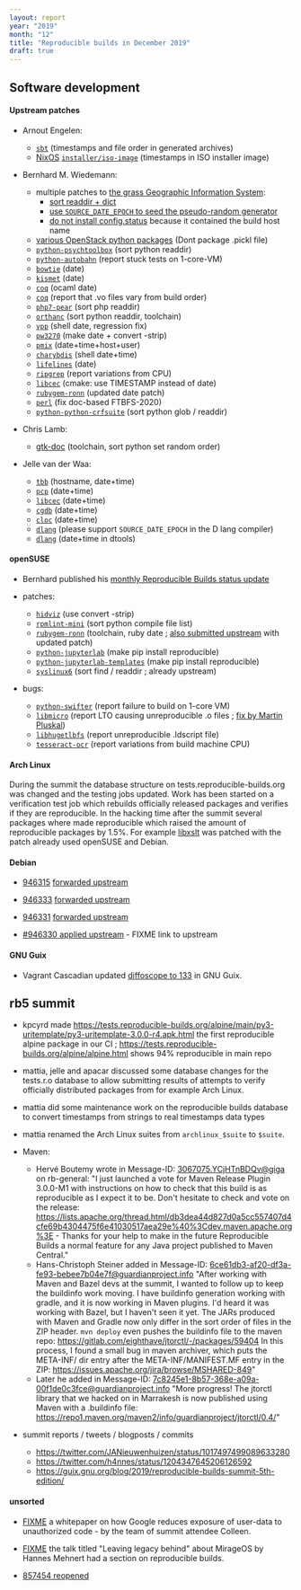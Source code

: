 ```yaml
---
layout: report
year: "2019"
month: "12"
title: "Reproducible builds in December 2019"
draft: true
---
```


## Software development

#### Upstream patches

* Arnout Engelen:
    * [`sbt`](https://github.com/sbt/sbt/pull/5344) (timestamps and file order in generated archives)
    * [NixOS](https://github.com/NixOS/nixpkgs/pulls?q=is%3Apr+label%3A%226.topic%3A+reproducible+builds%22+is%3Aclosed) [`installer/iso-image`](https://github.com/NixOS/nixpkgs/pull/75484) (timestamps in ISO installer image)

* Bernhard M. Wiedemann:
    * multiple patches to [the grass Geographic Information System](https://github.com/OSGeo/grass):
        * [sort readdir + dict](https://github.com/OSGeo/grass/pull/247)
        * [use `SOURCE_DATE_EPOCH` to seed the pseudo-random generator](https://github.com/OSGeo/grass/pull/251)
        * [do not install config.status](https://github.com/OSGeo/grass/pull/263) because it contained the build host name
    * [various OpenStack python packages](https://review.opendev.org/700810) (Dont package .pickl file)
    * [`python-psychtoolbox`](https://github.com/Psychtoolbox-3/Psychtoolbox-3/pull/614) (sort python readdir)
    * [`python-autobahn`](https://github.com/crossbario/autobahn-python/issues/1275) (report stuck tests on 1-core-VM)
    * [`bowtie`](https://github.com/BenLangmead/bowtie/pull/99) (date)
    * [`kismet`]( https://github.com/kismetwireless/kismet/pull/195) (date)
    * [`coq`](https://github.com/coq/coq/pull/11227) (ocaml date)
    * [`coq`](https://github.com/coq/coq/issues/11229) (report that .vo files vary from build order)
    * [`php7-pear`](https://github.com/pear/pear-core/pull/105) (sort php readdir)
    * [`orthanc`](https://bitbucket.org/sjodogne/orthanc/pull-requests/12/sort-file-lists/diff) (sort python readdir, toolchain)
    * [`vpp`](https://gerrit.fd.io/r/c/vpp/+/23819) (shell date, regression fix)
    * [`pw3270`](https://github.com/PerryWerneck/pw3270/pull/2) (make date + convert -strip)
    * [`pmix`](https://github.com/openpmix/openpmix/pull/1560) (date+time+host+user)
    * [`charybdis`](https://github.com/charybdis-ircd/charybdis/pull/297) (shell date+time)
    * [`lifelines`](https://github.com/lifelines/lifelines/pull/389) (date)
    * [`ripgrep`](https://github.com/BurntSushi/ripgrep/issues/1441) (report variations from CPU)
    * [`libcec`](https://github.com/Pulse-Eight/libcec/pull/487) (cmake: use TIMESTAMP instead of date)
    * [`rubygem-ronn`](https://github.com/kamontat/ronn/pull/3) (updated date patch)
    * [`perl`](https://github.com/Perl/perl5/pull/17390) (fix doc-based FTBFS-2020)
    * [`python-python-crfsuite`](https://github.com/scrapinghub/python-crfsuite/pull/115) (sort python glob / readdir)

* Chris Lamb:
    * [gtk-doc](https://gitlab.gnome.org/GNOME/gtk-doc/merge_requests/37) (toolchain, sort python set random order)

* Jelle van der Waa:
    * [`tbb`](https://github.com/intel/tbb/issues/202) (hostname, date+time)
    * [`pcp`](https://github.com/performancecopilot/pcp/pull/805) (date+time)
    * [`libcec`](https://github.com/Pulse-Eight/libcec/issues/485) (date+time)
    * [`cgdb`](https://github.com/cgdb/cgdb/pull/215) (date+time)
    * [`cloc`](https://github.com/AlDanial/cloc/pull/438) (date+time)
    * [`dlang`](https://issues.dlang.org/show_bug.cgi?id=20444) (please support `SOURCE_DATE_EPOCH` in the D lang compiler)
    * [`dlang`](https://issues.dlang.org/show_bug.cgi?id=20445) (date+time in dtools)

#### openSUSE

* Bernhard published his [monthly Reproducible Builds status update](https://lists.opensuse.org/opensuse-factory/2019-12/msg00174.html)

* patches:
    * [`hidviz`](https://build.opensuse.org/request/show/754485) (use convert -strip)
    * [`rpmlint-mini`](https://build.opensuse.org/request/show/754705) (sort python compile file list)
    * [`rubygem-ronn`](https://build.opensuse.org/request/show/757287) (toolchain, ruby date ; [also submitted upstream](https://github.com/kamontat/ronn/pull/3) with updated patch)
    * [`python-jupyterlab`](https://build.opensuse.org/request/show/755664) (make pip install reproducible)
    * [`python-jupyterlab-templates`](https://build.opensuse.org/request/show/757375) (make pip install reproducible)
    * [`syslinux6`](https://build.opensuse.org/request/show/759820) (sort find / readdir ; already upstream)

* bugs:
    * [`python-swifter`](https://bugzilla.opensuse.org/show_bug.cgi?id=1158578) (report failure to build on 1-core VM)
    * [`libmicro`](https://bugzilla.opensuse.org/show_bug.cgi?id=1159556) (report LTO causing unreproducible .o files ; [fix by Martin Pluskal](https://build.opensuse.org/request/show/758238))
    * [`libhugetlbfs`](https://bugzilla.opensuse.org/show_bug.cgi?id=1159558) (report unreproducible .ldscript file)
    * [`tesseract-ocr`](https://bugzilla.opensuse.org/show_bug.cgi?id=1159231) (report variations from build machine CPU)

#### Arch Linux

During the summit the database structure on tests.reproducible-builds.org was
changed and the testing jobs updated. Work has been started on a verification
test job which rebuilds officially released packages and verifies if they are
reproducible. In the hacking time after the summit several packages where made
reproducible which raised the amount of reproducible packages by 1.5%. For example [libxslt](https://www.archlinux.org/packages/extra/x86_64/libxslt/) was patched with the patch already used openSUSE and Debian.

#### Debian

* [946315](https://bugs.debian.org/946315) [forwarded upstream](https://github.com/EddyRivasLab/infernal/pull/19)

* [946333](https://bugs.debian.org/946333) [forwarded upstream](https://github.com/chartjs/Chart.js/pull/6817)

* [946331](https://bugs.debian.org/946331) [forwarded upstream](https://gitlab.gnome.org/GNOME/gtk-doc/merge_requests/37)

* [#946330 applied upstream](https://bugs.debian.org/946330) - FIXME link to upstream

#### GNU Guix

* Vagrant Cascadian updated [diffoscope to 133](https://git.savannah.gnu.org/cgit/guix.git/commit/?id=6a65185ee46babca0630db1d64eaa8c1447d1cd6) in GNU Guix.

## rb5 summit

* kpcyrd made https://tests.reproducible-builds.org/alpine/main/py3-uritemplate/py3-uritemplate-3.0.0-r4.apk.html the first reproducible alpine package in our CI ;   https://tests.reproducible-builds.org/alpine/alpine.html shows 94% reproducible in main repo
* mattia, jelle and apacar discussed some database changes for the tests.r.o database to allow submitting results of attempts to verify officially distributed packages from for example Arch Linux.
* mattia did some maintenance work on the reproducible builds database to convert timestamps from strings to real timestamps data types
* mattia renamed the Arch Linux suites from `archlinux_$suite` to `$suite`.

* Maven:
  * Hervé Boutemy wrote in Message-ID: <3067075.YCjHTnBDQv@giga> on rb-general:
  "I just launched a vote for Maven Release Plugin 3.0.0-M1 with instructions on how to check that this build is as reproducible as I expect it to be. Don't hesitate to check and vote on the release: https://lists.apache.org/thread.html/db3dea44d827d0a5cc557407d4cfe69b4304475f6e41030517aea29e%40%3Cdev.maven.apache.org%3E - Thanks for your help to make in the future Reproducible Builds a normal feature for any Java project published to Maven Central."
  * Hans-Christoph Steiner added in Message-ID: <6ce61db3-af20-df3a-fe93-bebee7b04e7f@guardianproject.info>
  "After working with Maven and Bazel devs at the summit,  I wanted to follow up to keep the buildinfo work moving.  I have buildinfo generation working with gradle, and it is now working in Maven plugins. I'd heard it was working with Bazel, but I haven't seen it yet.
  The JARs produced with Maven and Gradle now only differ in the sort order of files in the ZIP header.  `mvn deploy` even pushes the buildinfo file to the maven repo: https://gitlab.com/eighthave/jtorctl/-/packages/59404
  In this process, I found a small bug in maven archiver, which puts the META-INF/ dir entry after the META-INF/MANIFEST.MF entry in the ZIP: https://issues.apache.org/jira/browse/MSHARED-849"
  * Later he added in Message-ID: <7c8245e1-8b57-368e-a09a-00f1de0c3fce@guardianproject.info>
  "More progress!  The jtorctl library that we hacked on in Marrakesh is now published using Maven with a .buildinfo file: https://repo1.maven.org/maven2/info/guardianproject/jtorctl/0.4/"

* summit reports / tweets / blogposts / commits
    * https://twitter.com/JANieuwenhuizen/status/1017497499089633280
    * https://twitter.com/h4nnes/status/1204347645206126592
    * https://guix.gnu.org/blog/2019/reproducible-builds-summit-5th-edition/



#### unsorted






* [FIXME](https://cloud.google.com/security/binary-authorization-for-borg/) a whitepaper on how Google reduces exposure of user-data to unauthorized code - by the team of summit attendee Colleen.

* [FIXME](https://media.ccc.de/v/36c3-11172-leaving_legacy_behind#t=2321) the talk titled "Leaving legacy behind" about MirageOS by Hannes Mehnert had a section on reproducible builds.

* [857454 reopened](857454)
